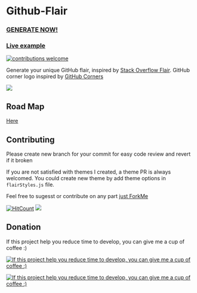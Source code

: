 # Github-Flair

### [GENERATE NOW!](https://githubflair.anusorn.app/) 

### [Live example](https://htmlpreview.github.com/?https://github.com/umanusorn/github-flair/blob/master/Github-Flair-Example.html)

[![contributions welcome](https://img.shields.io/badge/contributions-welcome-brightgreen.svg?style=flat)](https://github.com/umanusorn/Github-Flair/issues)

Generate your unique GitHub flair, inspired by [Stack Overflow Flair](http://stackoverflow.com/users/flair). 
GitHub corner logo inspired by [GitHub Corners](https://github.com/tholman/github-corners)

![](https://github.com/umanusorn/github-flair/blob/master/Github-Flair_example_jan2019.png)



## Road Map
[Here](https://github.com/umanusorn/Github-Flair/issues)
 
## Contributing 

Please create new branch for your commit for easy code review and revert if it broken

If you are not satisfied with themes I created, a theme PR is always welcomed. 
You could create new theme by add theme options in `flairStyles.js` file.

Feel free to sugesst or contribute on any part [just ForkMe](https://github.com/umanusorn/github-flair)




[![HitCount](http://hits.dwyl.com/umanusorn/Github-Flair.svg)](http://hits.dwyl.com/umanusorn/Github-Flair)
![](https://img.shields.io/github/license/umanusorn/Github-Flair.svg)

## Donation

If this project help you reduce time to develop, you can give me a cup of coffee :)

[![If this project help you reduce time to develop, you can give me a cup of coffee :)](https://img.shields.io/badge/Donate-PayPal-green.svg)](https://www.paypal.me/umanusorn)

[![If this project help you reduce time to develop, you can give me a cup of coffee :) ](https://www.paypalobjects.com/webstatic/mktg/logo/PP_AcceptanceMarkTray-NoDiscover_243x40.png)](https://www.paypal.me/umanusorn)
